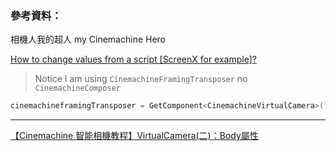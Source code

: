 
### 參考資料：

相機人我的超人 my Cinemachine Hero

[How to change values from a script [ScreenX for example]?](https://forum.unity.com/threads/how-to-change-values-from-a-script-screenx-for-example.630844/)

> Notice I am using `CinemachineFramingTransposer` no `CinemachineComposer`
```C#
cinemachineframingTransposer = GetComponent<CinemachineVirtualCamera>().GetCinemachineComponent<CinemachineFramingTransposer>();
```
--------------------------------------------------------------------------------------------------------------------------------
[【Cinemachine 智能相機教程】VirtualCamera(二)：Body屬性](https://zhuanlan.zhihu.com/p/107212189)
